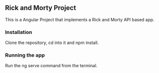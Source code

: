 ## Rick and Morty Project

This is a Angular Project that implements a Rick and Morty API based app.

### Installation

Clone the repository, cd into it and npm install.

### Running the app

Run the ng serve command from the terminal.

